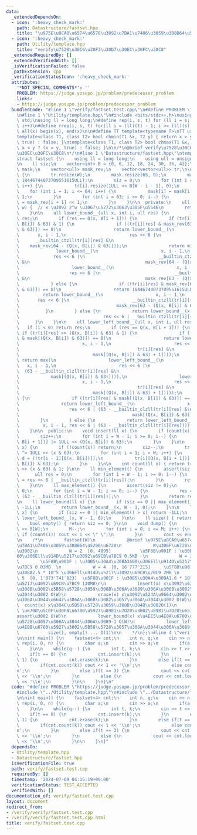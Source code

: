 ```yaml
---
data:
  _extendedDependsOn:
  - icon: ':heavy_check_mark:'
    path: Datastructure/fastset.hpp
    title: "\u975E\u8CA0\u6574\u6570\u3092\u7BA1\u7406\u3059\u308B64\u5206\u6728"
  - icon: ':heavy_check_mark:'
    path: Utility/template.hpp
    title: "verify\u7528\u30C6\u30F3\u30D7\u30EC\u30FC\u30C8"
  _extendedRequiredBy: []
  _extendedVerifiedWith: []
  _isVerificationFailed: false
  _pathExtension: cpp
  _verificationStatusIcon: ':heavy_check_mark:'
  attributes:
    '*NOT_SPECIAL_COMMENTS*': ''
    PROBLEM: https://judge.yosupo.jp/problem/predecessor_problem
    links:
    - https://judge.yosupo.jp/problem/predecessor_problem
  bundledCode: "#line 1 \"verify/fastset.test.cpp\"\n#define PROBLEM \"https://judge.yosupo.jp/problem/predecessor_problem\"\
    \n#line 1 \"Utility/template.hpp\"\n#include <bits/stdc++.h>\nusing namespace\
    \ std;\nusing ll = long long;\n#define rep(i, s, t) for (ll i = s; i < (ll)(t);\
    \ i++)\n#define rrep(i, s, t) for(ll i = (ll)(t) - 1; i >= (ll)(s); i--)\n#define\
    \ all(x) begin(x), end(x)\n\n#define TT template<typename T>\nTT using vec = vector<T>;\n\
    template<class T1, class T2> bool chmin(T1 &x, T2 y) { return x > y ? (x = y,\
    \ true) : false; }\ntemplate<class T1, class T2> bool chmax(T1 &x, T2 y) { return\
    \ x < y ? (x = y, true) : false; }\n\n/*\n@brief verify\u7528\u30C6\u30F3\u30D7\
    \u30EC\u30FC\u30C8\n*/\n#line 1 \"Datastructure/fastset.hpp\"\ntemplate<int W>\n\
    struct fastset {\n    using ll = long long;\n    using ull = unsigned long long;\n\
    \n    ll siz;\n    vector<int> B = {0, 6, 12, 18, 24, 30, 36, 42};\n    vector<ull>\
    \ mask;\n    vector<ull> mask_rev;\n    vector<vector<ull>> tr;\n\n    fastset()\
    \ {\n        tr.resize(W);\n        mask.resize(65, 0);\n        mask_rev.resize(65,\
    \ 18446744073709551615ULL);\n        siz = 0;\n        for (int i = 0; i < W;\
    \ i++) {\n            tr[i].resize(1ULL << B[W - i - 1], 0);\n        }\n    \
    \    for (int i = 1; i <= 64; i++) {\n            mask[i] = mask[i - 1] << 1 |\
    \ 1;\n        }\n        for (int i = 63; i >= 0; i--) {\n            mask_rev[i]\
    \ = mask_rev[i + 1] << 1;\n        }\n    }\n\n  private:\n    ull Q(ull x, int\
    \ w) {  // x \u3092 2^w \u3067\u5272\u3063\u305F\u5546\n        return x >> w;\n\
    \    }\n\n    ull lower_bound__(ull x, int i, ull res) {\n        if (i < 0) return\
    \ res;\n        if (res == Q(x, B[i + 1])) {\n            if (tr[i][res] >> (Q(x,\
    \ B[i]) & 63) & 1) {\n                if ((tr[i][res] & mask_rev[63 - (Q(x, B[i])\
    \ & 63)]) == 0)\n                    return lower_bound__(\n                 \
    \       x, i - 1,\n                        res << 6 |\n                      \
    \      __builtin_ctzll(tr[i][res] &\n                                        \
    \    mask_rev[64 - (Q(x, B[i]) & 63)]));\n                return min(\n      \
    \              lower_bound__(\n                        x, i - 1,\n           \
    \             res << 6 |\n                            __builtin_ctzll(tr[i][res]\
    \ &\n                                            mask_rev[64 - (Q(x, B[i]) & 63)])),\n\
    \                    lower_bound__(\n                        x, i - 1,\n     \
    \                   res << 6 |\n                            __builtin_ctzll(tr[i][res]\
    \ &\n                                            mask_rev[63 - (Q(x, B[i]) & 63)])));\n\
    \            } else {\n                if ((tr[i][res] & mask_rev[63 - (Q(x, B[i])\
    \ & 63)]) == 0)\n                    return 18446744073709551615ULL;\n       \
    \         return lower_bound__(\n                    x, i - 1,\n             \
    \       res << 6 |\n                        __builtin_ctzll(tr[i][res] &\n   \
    \                                     mask_rev[63 - (Q(x, B[i]) & 63)]));\n  \
    \          }\n        } else {\n            return lower_bound__(x, i - 1,\n \
    \                                res << 6 | __builtin_ctzll(tr[i][res]));\n  \
    \      }\n    }\n\n    ull lower_left_bound__(ull x, int i, ull res) {\n     \
    \   if (i < 0) return res;\n        if (res == Q(x, B[i + 1])) {\n           \
    \ if (tr[i][res] >> (Q(x, B[i]) & 63) & 1) {\n                if ((tr[i][res]\
    \ & mask[(Q(x, B[i]) & 63)]) == 0)\n                    return lower_left_bound__(\n\
    \                        x, i - 1,\n                        res << 6 | (63 - __builtin_clzll(\n\
    \                                             tr[i][res] &\n                 \
    \                            mask[(Q(x, B[i]) & 63) + 1])));\n               \
    \ return max(\n                    lower_left_bound__(\n                     \
    \   x, i - 1,\n                        res << 6 |\n                          \
    \  (63 - __builtin_clzll(tr[i][res] &\n                                      \
    \            mask[(Q(x, B[i]) & 63)]))),\n                    lower_left_bound__(\n\
    \                        x, i - 1,\n                        res << 6 | (63 - __builtin_clzll(\n\
    \                                             tr[i][res] &\n                 \
    \                            mask[(Q(x, B[i]) & 63) + 1]))));\n            } else\
    \ {\n                if ((tr[i][res] & mask[(Q(x, B[i]) & 63)]) == 0) return 0ULL;\n\
    \                return lower_left_bound__(\n                    x, i - 1,\n \
    \                   res << 6 | (63 - __builtin_clzll(tr[i][res] &\n          \
    \                                           mask[(Q(x, B[i]) & 63)])));\n    \
    \        }\n        } else {\n            return lower_left_bound__(\n       \
    \         x, i - 1, res << 6 | (63 - __builtin_clzll(tr[i][res])));\n        }\n\
    \    }\n\n  public:\n    void insert(ll x) {\n        if (count(x)) return;\n\
    \        siz++;\n        for (int i = W - 1; i >= 0; i--) {\n            tr[i][Q(x,\
    \ B[i + 1])] |= 1ULL << (Q(x, B[i]) & 63);\n        }\n    }\n\n    void erase(ll\
    \ x) {\n        if (!count(x)) return;\n        siz--;\n        tr[0][Q(x, 6)]\
    \ ^= 1ULL << (x & 63);\n        for (int i = 1; i < W; i++) {\n            ull\
    \ d = (!tr[i - 1][Q(x, B[i])]);\n            tr[i][Q(x, B[i + 1])] ^= d << (Q(x,\
    \ B[i]) & 63);\n        }\n    }\n\n    int count(ll x) { return tr[0][Q(x, 6)]\
    \ >> (x & 63) & 1; }\n\n    ll min_element() {\n        assert(siz != 0);\n  \
    \      ull res = 0;\n        for (int i = W - 1; i >= 0; i--) {\n            res\
    \ = res << 6 | __builtin_ctzll(tr[i][res]);\n        }\n        return res;\n\
    \    }\n\n    ll max_element() {\n        assert(siz != 0);\n        ull res =\
    \ 0;\n        for (int i = W - 1; i >= 0; i--) {\n            res = res << 6 |\
    \ (63 - __builtin_clzll(tr[i][res]));\n        }\n        return res;\n    }\n\
    \n    ll lower_bound(ll x) {\n        if (siz == 0 || max_element() < x) return\
    \ -1LL;\n        return lower_bound__(x, W - 1, 0);\n    }\n\n    ll lower_left_bound(ll\
    \ x) {\n        if (siz == 0 || min_element() > x) return -1LL;\n        return\
    \ lower_left_bound__(x, W - 1, 0);\n    }\n\n    ll size() { return siz; }\n\n\
    \    bool empty() { return siz == 0; }\n\n    void dump() {\n        ll M = 1LL\
    \ << B[W];\n        M--;\n        for (int i = 0; i <= M; i++) {\n           \
    \ if (count(i)) cout << i << \" \";\n        }\n        cout << endl;\n    }\n\
    \n    /*\n        fastset(W)\n            @brief \u975E\u8CA0\u6574\u6570\u3092\
    \u7BA1\u7406\u3059\u308B64\u5206\u6728\n            W\u306F\u6728\u306E\u9AD8\u3055\
    \u3002\n            W = 2  [0, 4095]           \u5F8B\u901F : \u30B5\u30A4\u30BA\
    60\u306Ell\u914D\u5217\u3092\u69CB\u7BC9 0.5KB  \n            W = 3  [0, 262'143]\
    \        \u5F8B\u901F : \u30B5\u30A4\u30BA3600\u306Ell\u914D\u5217\u3092\u69CB\
    \u7BC9 0.03MB  \n            W = 4  [0, 16'777'215]     \u5F8B\u901F : \u30B5\u30A4\
    \u30BA2.5 * 10^5 \u306Ell\u914D\u5217\u3092\u69CB\u7BC9 2MB \n            W =\
    \ 5  [0, 1'073'741'823]  \u5F8B\u901F : \u30B5\u30A4\u30BA1.6 * 10^7 \u306Ell\u914D\
    \u5217\u3092\u69CB\u7BC9 130MB\n\n            insert(x) x\u3092\u633F\u5165\u3059\
    \u308B\u3002\u5B58\u5728\u3059\u308B\u306A\u3089\u306A\u306B\u3082\u3057\u306A\
    \u3044\u3002 O(W)\n            erase(x) x\u3092\u524A\u9664\u3002\u5B58\u5728\u3057\
    \u306A\u3044\u6642\u306A\u306B\u3082\u3057\u306A\u3044\u3002 O(W)\n          \
    \  count(x) x\u304C\u5B58\u5728\u3059\u308B\u304B\u3002O(1)\n            min_element()/max_element()\
    \ \u6700\u5C0F\u30FB\u6700\u5927\u8981\u7D20\u3002\u8981\u7D20\u65700\u306A\u3089\
    assert\u3002 O(W)\n            lower_bound(x) x\u4EE5\u4E0A\u6700\u5C0F\u3002\u5B58\
    \u5728\u3057\u306A\u3044\u306A\u3089-1 O(W)\n            lower_left_bound(x) x\u4EE5\
    \u4E0B\u6700\u5927\u3002\u5B58\u5728\u3057\u306A\u3044\u306A\u3089-1. O(W)\n \
    \           size(), empty() ... O(1)\n\n    */\n};\n#line 4 \"verify/fastset.test.cpp\"\
    \n\nint main() {\n    fastset<4> cnt;\n    int n, q;\n    cin >> n >> q;\n   \
    \ rep(i, 0, n) {\n        char a;\n        cin >> a;\n        if(a == '1') cnt.insert(i);\n\
    \    }\n\n    while(q--) {\n        int t, k;\n        cin >> t >> k;\n\n    \
    \    if(t == 0) {\n            cnt.insert(k);\n        }\n        else if(t ==\
    \ 1) {\n            cnt.erase(k);\n        }\n        else if(t == 2) {\n    \
    \        if(cnt.count(k)) cout << 1 << '\\n';\n            else cout << 0 << '\\\
    n';\n        }\n        else if(t == 3) {\n            cout << cnt.lower_bound(k)\
    \ << '\\n';\n        }\n        else {\n            cout << cnt.lower_left_bound(k)\
    \ << '\\n';\n        }\n\n    }\n}\n"
  code: "#define PROBLEM \"https://judge.yosupo.jp/problem/predecessor_problem\"\n\
    #include \"../Utility/template.hpp\"\n#include \"../Datastructure/fastset.hpp\"\
    \n\nint main() {\n    fastset<4> cnt;\n    int n, q;\n    cin >> n >> q;\n   \
    \ rep(i, 0, n) {\n        char a;\n        cin >> a;\n        if(a == '1') cnt.insert(i);\n\
    \    }\n\n    while(q--) {\n        int t, k;\n        cin >> t >> k;\n\n    \
    \    if(t == 0) {\n            cnt.insert(k);\n        }\n        else if(t ==\
    \ 1) {\n            cnt.erase(k);\n        }\n        else if(t == 2) {\n    \
    \        if(cnt.count(k)) cout << 1 << '\\n';\n            else cout << 0 << '\\\
    n';\n        }\n        else if(t == 3) {\n            cout << cnt.lower_bound(k)\
    \ << '\\n';\n        }\n        else {\n            cout << cnt.lower_left_bound(k)\
    \ << '\\n';\n        }\n\n    }\n}"
  dependsOn:
  - Utility/template.hpp
  - Datastructure/fastset.hpp
  isVerificationFile: true
  path: verify/fastset.test.cpp
  requiredBy: []
  timestamp: '2024-07-09 04:15:19+09:00'
  verificationStatus: TEST_ACCEPTED
  verifiedWith: []
documentation_of: verify/fastset.test.cpp
layout: document
redirect_from:
- /verify/verify/fastset.test.cpp
- /verify/verify/fastset.test.cpp.html
title: verify/fastset.test.cpp
---
```

